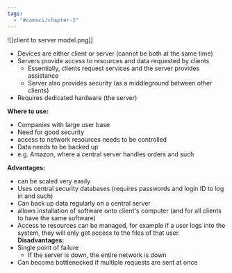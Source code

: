 ```yaml
---
tags:
  - "#comsci/chapter-2"
---
```



![[client to server model.png]]
- Devices are either client or server (cannot be both at the same time)
- Servers provide access to resources and data requested by clients
	- Essentially, clients request services and the server provides assistance
	- Server also provides security (as a middleground between other clients)
- Requires dedicated hardware (the server)

**Where to use:**
- Companies with large user base
- Need for good security
- access to network resources needs to be controlled
- Data needs to be backed up
- e.g. Amazon, where a central server handles orders and such

**Advantages:**
- can be scaled very easily
- Uses central security databases (requires passwords and login ID to log in and such)
- Can back up data regularly on a central server
- allows installation of software onto client's computer (and for all clients to have the same software)
- Access to resources can be managed, for example if a user logs into the system, they will only get access to the files of that user.
**Disadvantages:**
- Single point of failure
	- If the server is down, the entire network is down
- Can become bottlenecked if multiple requests are sent at once
